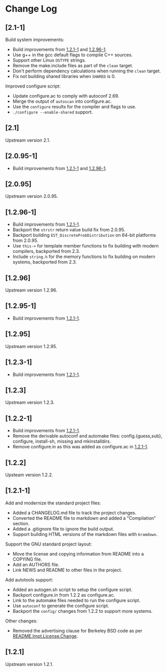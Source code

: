 # Change Log

## [2.1-1]

Build system improvements:

  * Build improvements from [1.2.1-1](#1.2.1-1) and [1.2.96-1](#1.2.96-1).
  * Use g++ in the gcc default flags to compile C++ sources.
  * Support other Linux `OSTYPE` strings.
  * Remove the make.include files as part of the `clean` target.
  * Don't perform dependency calculations when running the `clean` target.
  * Fix not building shared libraries when `SHARED` is 0.

Improved configure script:

  * Update configure.ac to comply with autoconf 2.69.
  * Merge the output of `autoscan` into configure.ac.
  * Use the `configure` results for the compiler and flags to use.
  * `./configure --enable-shared` support.

## [2.1]

Upstream version 2.1.

## [2.0.95-1]

  * Build improvements from [1.2.1-1](#1.2.1-1) and [1.2.96-1](#1.2.96-1).

## [2.0.95]

Upstream version 2.0.95.

## [1.2.96-1]

  * Build improvements from [1.2.1-1](#1.2.1-1).
  * Backport the `strstr` return value build fix from 2.0.95.
  * Backport building `EST_DiscreteProbDistribution` on 64-bit platforms from
    2.0.95.
  * Use `this->` for template member functions to fix building with modern
    compilers, backported from 2.3.
  * Include `string.h` for the memory functions to fix building on modern
    systems, backported from 2.3.

## [1.2.96]

Upstream version 1.2.96.

## [1.2.95-1]

  * Build improvements from [1.2.1-1](#1.2.1-1).

## [1.2.95]

Upstream version 1.2.95.

## [1.2.3-1]

  * Build improvements from [1.2.1-1](#1.2.1-1).

## [1.2.3]

Upstream version 1.2.3.

## [1.2.2-1]

  * Build improvements from [1.2.1-1](#1.2.1-1).
  * Remove the derivable autoconf and automake files: config.{guess,sub},
    configure, install-sh, missing and mkinstalldirs.
  * Remove configure.in as this was added as configure.ac in [1.2.1-1](#1.2.1-1).

## [1.2.2]

Upsteam version 1.2.2.

## [1.2.1-1]

Add and modernize the standard project files:

  * Added a CHANGELOG.md file to track the project changes.
  * Converted the README file to markdown and added a "Compilation" section.
  * Added a .gitignore file to ignore the build output.
  * Support building HTML versions of the markdown files with `kramdown`.

Support the GNU standard project layout:

  * Move the license and copying information from README into a COPYING file.
  * Add an AUTHORS file.
  * Link NEWS and README to other files in the project.

Add autotools support:

  * Added an autogen.sh script to setup the configure script.
  * Backport configure.in from 1.2.2 as configure.ac.
  * Link to the automake files needed to run the configure script.
  * Use `autoconf` to generate the configure script.
  * Backport the `config/` changes from 1.2.2 to support more systems.

Other changes:

  * Removed the advertising clause for Berkeley BSD code as per
    [README.Impt.License.Change](ftp://ftp.cs.berkeley.edu/pub/4bsd/README.Impt.License.Change).

## [1.2.1]

Upstream version 1.2.1.
